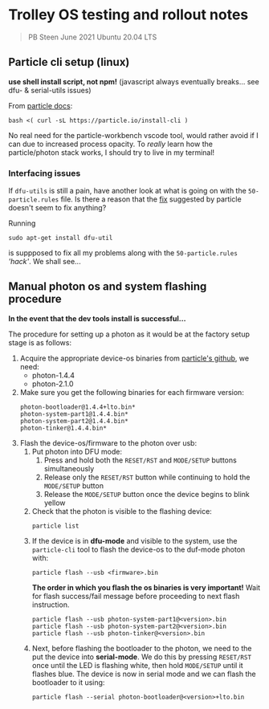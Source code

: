 # Trolley OS testing and rollout notes

> PB Steen
> June 2021
> Ubuntu 20.04 LTS

## Particle cli setup (linux)

**use shell install script, not npm!** (javascript always eventually breaks... see dfu- & serial-utils issues)

From [particle docs](https://docs.particle.io/tutorials/developer-tools/cli/#installing):

```shell
bash <( curl -sL https://particle.io/install-cli )
```

No real need for the particle-workbench vscode tool, would rather avoid if I can due to increased process opacity.
To *really* learn how the particle/photon stack works, I should try to live in my terminal!


### Interfacing issues

If `dfu-utils` is still a pain, have another look at what is going on with the `50-particle.rules` file.
Is there a reason that the [fix](https://support.particle.io/hc/en-us/articles/360039251394/) suggested by particle doesn't seem to fix anything?

Running

```shell
sudo apt-get install dfu-util
```

is suppposed to fix all my problems along with the `50-particle.rules` *'hack'*.
We shall see...


## Manual photon os and system flashing procedure

**In the event that the dev tools install is successful...**

The procedure for setting up a photon as it would be at the factory setup stage is as follows:

1. Acquire the appropriate device-os binaries from [particle's github](https://github.com/particle-iot/device-os/releases), we need:
	- photon-1.4.4
	- photon-2.1.0
2. Make sure you get the following binaries for each firmware version:
	```shell
	photon-bootloader@1.4.4+lto.bin*
	photon-system-part1@1.4.4.bin*
	photon-system-part2@1.4.4.bin*
	photon-tinker@1.4.4.bin*
	```
3. Flash the device-os/firmware to the photon over usb:
	1. Put photon into DFU mode:
		1. Press and hold both the `RESET/RST` and `MODE/SETUP` buttons simultaneously
		2. Release only the `RESET/RST` button while continuing to hold the `MODE/SETUP` button
		3. Release the `MODE/SETUP` button once the device begins to blink yellow
	2. Check that the photon is visible to the flashing device:
		```shell
		particle list
		```
	3. If the device is in **dfu-mode** and visible to the system, use the `particle-cli` tool to flash the device-os to the duf-mode photon with:
		```shell
		particle flash --usb <firmware>.bin
		```
		**The order in which you flash the os binaries is very important!** Wait for flash success/fail message before proceeding to next flash instruction.
		```shell
		particle flash --usb photon-system-part1@<version>.bin
		particle flash --usb photon-system-part2@<version>.bin
		particle flash --usb photon-tinker@<version>.bin
		```
	4. Next, before flashing the bootloader to the photon, we need to the put the device into **serial-mode**. We do this by pressing `RESET/RST` once until the LED is flashing white, then hold `MODE/SETUP` until it flashes blue. The device is now in serial mode and we can flash the bootloader to it using:
		```shell
		particle flash --serial photon-bootloader@<version>+lto.bin
		```
